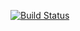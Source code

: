 [![Build Status](https://travis-ci.com/testowanieaplikacjijavaug/laboratorium-6-zadanie-2-uruun.svg?branch=master)](https://travis-ci.com/testowanieaplikacjijavaug/laboratorium-6-zadanie-2-uruun)
